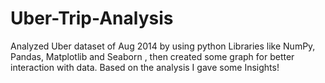 # Uber-Trip-Analysis
Analyzed Uber dataset of Aug 2014  by using python Libraries like NumPy, Pandas, Matplotlib and Seaborn , then created some graph for better interaction with data. Based on the analysis I gave some Insights!
